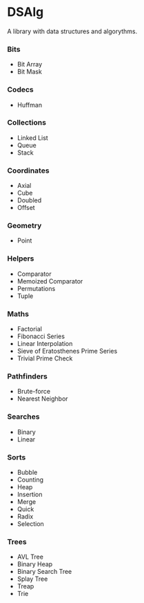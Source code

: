 # DSAlg

A library with data structures and algorythms.

### Bits
- Bit Array
- Bit Mask

### Codecs
- Huffman

### Collections
- Linked List
- Queue
- Stack

### Coordinates
- Axial
- Cube
- Doubled
- Offset

### Geometry
- Point

### Helpers
- Comparator
- Memoized Comparator
- Permutations
- Tuple

### Maths
- Factorial
- Fibonacci Series
- Linear Interpolation
- Sieve of Eratosthenes Prime Series
- Trivial Prime Check

### Pathfinders
- Brute-force
- Nearest Neighbor

### Searches
- Binary
- Linear

### Sorts
- Bubble
- Counting
- Heap
- Insertion
- Merge
- Quick
- Radix
- Selection

### Trees
- AVL Tree
- Binary Heap
- Binary Search Tree
- Splay Tree
- Treap
- Trie
